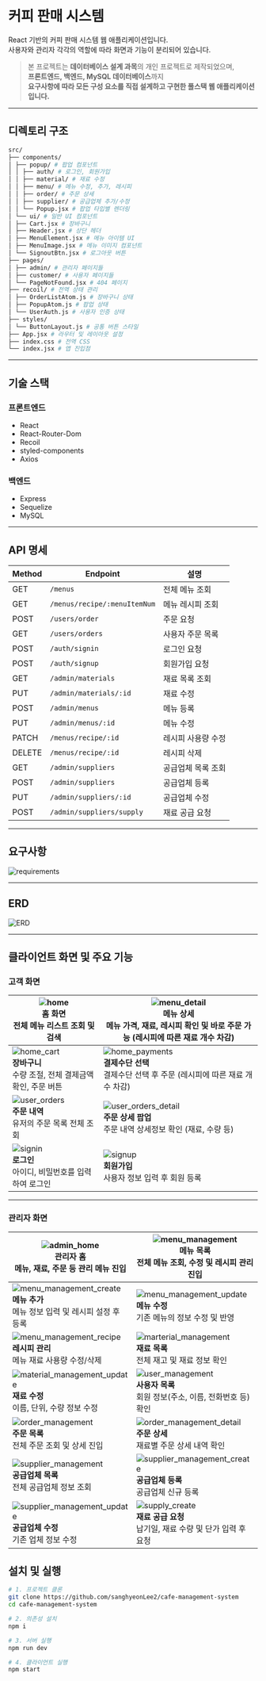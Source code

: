 # 커피 판매 시스템

React 기반의 커피 판매 시스템 웹 애플리케이션입니다.  
사용자와 관리자 각각의 역할에 따라 화면과 기능이 분리되어 있습니다.

> 본 프로젝트는 **데이터베이스 설계 과목**의 개인 프로젝트로 제작되었으며,  
> **프론트엔드, 백엔드, MySQL 데이터베이스**까지  
> **요구사항에 따라 모든 구성 요소를 직접 설계하고 구현한 풀스택 웹 애플리케이션입니다.**

---

## 디렉토리 구조

```bash
src/
├── components/
│ ├── popup/ # 팝업 컴포넌트
│ │ ├── auth/ # 로그인, 회원가입
│ │ ├── material/ # 재료 수정
│ │ ├── menu/ # 메뉴 수정, 추가, 레시피
│ │ ├── order/ # 주문 상세
│ │ ├── supplier/ # 공급업체 추가/수정
│ │ └── Popup.jsx # 팝업 타입별 렌더링
│ └── ui/ # 일반 UI 컴포넌트
│ ├── Cart.jsx # 장바구니
│ ├── Header.jsx # 상단 헤더
│ ├── MenuElement.jsx # 메뉴 아이템 UI
│ ├── MenuImage.jsx # 메뉴 이미지 컴포넌트
│ └── SignoutBtn.jsx # 로그아웃 버튼
├── pages/
│ ├── admin/ # 관리자 페이지들
│ ├── customer/ # 사용자 페이지들
│ └── PageNotFound.jsx # 404 페이지
├── recoil/ # 전역 상태 관리
│ ├── OrderListAtom.js # 장바구니 상태
│ ├── PopupAtom.js # 팝업 상태
│ └── UserAuth.js # 사용자 인증 상태
├── styles/
│ └── ButtonLayout.js # 공통 버튼 스타일
├── App.jsx # 라우터 및 레이아웃 설정
├── index.css # 전역 CSS
└── index.jsx # 앱 진입점
```

---

## 기술 스택

### 프론트엔드

- React
- React-Router-Dom
- Recoil
- styled-components
- Axios

### 백엔드

- Express
- Sequelize
- MySQL

---

## API 명세

| Method | Endpoint                     | 설명               |
| ------ | ---------------------------- | ------------------ |
| GET    | `/menus`                     | 전체 메뉴 조회     |
| GET    | `/menus/recipe/:menuItemNum` | 메뉴 레시피 조회   |
| POST   | `/users/order`               | 주문 요청          |
| GET    | `/users/orders`              | 사용자 주문 목록   |
| POST   | `/auth/signin`               | 로그인 요청        |
| POST   | `/auth/signup`               | 회원가입 요청      |
| GET    | `/admin/materials`           | 재료 목록 조회     |
| PUT    | `/admin/materials/:id`       | 재료 수정          |
| POST   | `/admin/menus`               | 메뉴 등록          |
| PUT    | `/admin/menus/:id`           | 메뉴 수정          |
| PATCH  | `/menus/recipe/:id`          | 레시피 사용량 수정 |
| DELETE | `/menus/recipe/:id`          | 레시피 삭제        |
| GET    | `/admin/suppliers`           | 공급업체 목록 조회 |
| POST   | `/admin/suppliers`           | 공급업체 등록      |
| PUT    | `/admin/suppliers/:id`       | 공급업체 수정      |
| POST   | `/admin/suppliers/supply`    | 재료 공급 요청     |

---

## 요구사항

![requirements](./assets/requirements.png)

---

## ERD

![ERD](./assets/erd.png)

---

## 클라이언트 화면 및 주요 기능

### 고객 화면

| ![home](./assets/home.png)<br>**홈 화면**<br>전체 메뉴 리스트 조회 및 검색                       | ![menu_detail](./assets/menu_detail.png)<br>**메뉴 상세**<br>메뉴 가격, 재료, 레시피 확인 및 바로 주문 가능 (레시피에 따른 재료 개수 차감) |
| ------------------------------------------------------------------------------------------------ | ------------------------------------------------------------------------------------------------------------------------------------------ |
| ![home_cart](./assets/home_cart.png)<br>**장바구니**<br>수량 조절, 전체 결제금액 확인, 주문 버튼 | ![home_payments](./assets/home_payments.png)<br>**결제수단 선택**<br>결제수단 선택 후 주문 (레시피에 따른 재료 개수 차감)                  |
| ![user_orders](./assets/user_orders.png)<br>**주문 내역**<br>유저의 주문 목록 전체 조회          | ![user_orders_detail](./assets/user_orders_detail.png)<br>**주문 상세 팝업**<br>주문 내역 상세정보 확인 (재료, 수량 등)                    |
| ![signin](./assets/signin.png)<br>**로그인**<br>아이디, 비밀번호를 입력하여 로그인               | ![signup](./assets/signup.png)<br>**회원가입**<br>사용자 정보 입력 후 회원 등록                                                            |

---

### 관리자 화면

| ![admin_home](./assets/admin_home.png)<br>**관리자 홈**<br>메뉴, 재료, 주문 등 관리 메뉴 진입                            | ![menu_management](./assets/menu_management.png)<br>**메뉴 목록**<br>전체 메뉴 조회, 수정 및 레시피 관리 진입     |
| ------------------------------------------------------------------------------------------------------------------------ | ----------------------------------------------------------------------------------------------------------------- |
| ![menu_management_create](./assets/menu_management_create.png)<br>**메뉴 추가**<br>메뉴 정보 입력 및 레시피 설정 후 등록 | ![menu_management_update](./assets/menu_management_update.png)<br>**메뉴 수정**<br>기존 메뉴의 정보 수정 및 반영  |
| ![menu_management_recipe](./assets/menu_management_recipe.png)<br>**레시피 관리**<br>메뉴 재료 사용량 수정/삭제          | ![marterial_management](./assets/marterial_management.png)<br>**재료 목록**<br>전체 재고 및 재료 정보 확인        |
| ![material_management_update](./assets/material_management_update.png)<br>**재료 수정**<br>이름, 단위, 수량 정보 수정    | ![user_management](./assets/user_management.png)<br>**사용자 목록**<br>회원 정보(주소, 이름, 전화번호 등) 확인    |
| ![order_management](./assets/order_management.png)<br>**주문 목록**<br>전체 주문 조회 및 상세 진입                       | ![order_management_detail](./assets/order_management_detail.png)<br>**주문 상세**<br>재료별 주문 상세 내역 확인   |
| ![supplier_management](./assets/supplier_management.png)<br>**공급업체 목록**<br>전체 공급업체 정보 조회                 | ![supplier_management_create](./assets/supplier_management_create.png)<br>**공급업체 등록**<br>공급업체 신규 등록 |
| ![supplier_management_update](./assets/supplier_management_update.png)<br>**공급업체 수정**<br>기존 업체 정보 수정       | ![supply_create](./assets/supply_create.png)<br>**재료 공급 요청**<br>납기일, 재료 수량 및 단가 입력 후 요청      |

## 설치 및 실행

```bash
# 1. 프로젝트 클론
git clone https://github.com/sanghyeonLee2/cafe-management-system
cd cafe-management-system

# 2. 의존성 설치
npm i

# 3. 서버 실행
npm run dev

# 4. 클라이언트 실행
npm start
```
